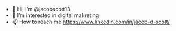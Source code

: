 - 👋 Hi, I’m @jacobscott13
- 👀 I’m interested in digital makreting 
- 📫 How to reach me https://www.linkedin.com/in/jacob-d-scott/
